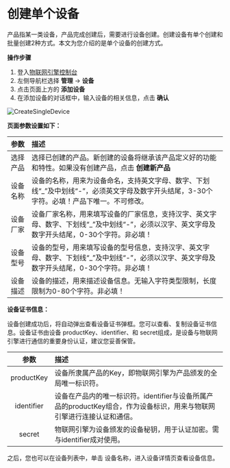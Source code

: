 # 创建单个设备

产品指某一类设备，产品完成创建后，需要进行设备创建。创建设备有单个创建和批量创建2种方式。本文为您介绍的是单个设备的创建方式。

**操作步骤**

1. 登入[物联网引擎控制台](https://iot-console.jdcloud.com/core/)
2. 左侧导航栏选择 **管理** -> **设备**
3. 点击页面上方的 **添加设备**
4. 在添加设备的对话框中，输入设备的相关信息，点击 **确认** 

![CreateSingleDevice](../../../../image/IoT/IoT-Engine/CreateSingleDevice.png)

**页面参数设置如下：**

| 参数                  | 描述                 |
| :-------------------: | :------------------- |
|选择产品  | 选择已创建的产品。新创建的设备将继承该产品定义好的功能和特性。如果没有创建产品，点击 **创建新产品** |
|设备名称  | 设备的名称，用来为设备命名，支持英文字母、数字、下划线“_”及中划线“-”，必须英文字母及数字开头结尾，3-30个字符。必填！产品下唯一。不可修改。 | 
|设备厂家  | 设备厂家名称，用来填写设备的厂家信息，支持汉字、英文字母、数字、下划线“_”及中划线“-”，必须以汉字、英文字母及数字开头结尾，0-30个字符。非必填！ | 
|设备型号  | 设备的型号，用来填写设备的型号信息，支持汉字、英文字母、数字、下划线“_”及中划线“-”，必须以汉字、英文字母及数字开头结尾，0-30个字符。非必填！ | 
|设备描述  | 设备的描述，用来描述设备信息。无输入字符类型限制，长度限制为0-80个字符。非必填！| 

**设备证书信息：**

设备创建成功后，将自动弹出查看设备证书弹框。您可以查看、复制设备证书信息。设备证书由设备 productKey、identifier、和 secret组成，是设备与物联网引擎进行通信的重要身份认证，建议您妥善保管。

| 参数                  | 描述                 |
| :-------------------: | :------------------- |
|productKey  | 设备所隶属产品的Key，即物联网引擎为产品颁发的全局唯一标识符。 | 
|identifier  | 设备在产品内的唯一标识符。identifier与设备所属产品的productKey组合，作为设备标识，用来与物联网引擎进行连接认证和通信。 | 
|secret  | 物联网引擎为设备颁发的设备秘钥，用于认证加密。需与identifier成对使用。 | 


之后，您也可以在设备列表中，单击 设备名称，进入设备详情页查看设备信息。
